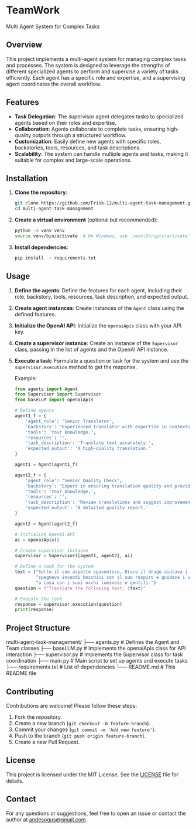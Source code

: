 # TeamWork
Multi Agent System for Complex Tasks

## Overview
This project implements a multi-agent system for managing complex tasks and processes. The system is designed to leverage the strengths of different specialized agents to perform and supervise a variety of tasks efficiently. Each agent has a specific role and expertise, and a supervising agent coordinates the overall workflow.

## Features
- **Task Delegation**: The supervisor agent delegates tasks to specialized agents based on their roles and expertise.
- **Collaboration**: Agents collaborate to complete tasks, ensuring high-quality outputs through a structured workflow.
- **Customization**: Easily define new agents with specific roles, backstories, tools, resources, and task descriptions.
- **Scalability**: The system can handle multiple agents and tasks, making it suitable for complex and large-scale operations.

## Installation
1. **Clone the repository**:
    ```sh
    git clone https://github.com/Frisk-12/multi-agent-task-management.git
    cd multi-agent-task-management
    ```

2. **Create a virtual environment** (optional but recommended):
    ```sh
    python -m venv venv
    source venv/bin/activate  # On Windows, use `venv\Scripts\activate`
    ```

3. **Install dependencies**:
    ```sh
    pip install -r requirements.txt
    ```

## Usage
1. **Define the agents**:
    Define the features for each agent, including their role, backstory, tools, resources, task description, and expected output.

2. **Create agent instances**:
    Create instances of the `Agent` class using the defined features.

3. **Initialize the OpenAI API**:
    Initialize the `openaiApis` class with your API key.

4. **Create a supervisor instance**:
    Create an instance of the `Supervisor` class, passing in the list of agents and the OpenAI API instance.

5. **Execute a task**:
    Formulate a question or task for the system and use the `supervisor.execution` method to get the response.

    Example:
    ```python
    from agents import Agent
    from Supervisor import Supervisor
    from baseLLM import openaiApis

    # Define agents
    agent1_f = {
        'agent_role': 'Senior Translator',
        'backstory': "Experienced translator with expertise in contextual accuracy.",
        'tools': 'Your knowledge.',
        'resources': '',
        'task_description': 'Translate text accurately.',
        'expected_output': 'A high-quality translation.'
    }

    agent1 = Agent(agent1_f)

    agent2_f = {
        'agent_role': 'Senior Quality Check',
        'backstory': "Expert in ensuring translation quality and providing improvement suggestions.",
        'tools': 'Your knowledge.',
        'resources': '',
        'task_description': 'Review translations and suggest improvements.',
        'expected_output': 'A detailed quality report.'
    }

    agent2 = Agent(agent2_f)

    # Initialize OpenAI API
    ai = openaiApis()

    # Create supervisor instance
    supervisor = Supervisor([agent1, agent2], ai)

    # Define a task for the system
    text = ("Sotto il suo aspetto spaventoso, Draco il drago aiutava i villaggi, "
            "spegneva incendi boschivi con il suo respiro e guidava i viaggiatori smarriti "
            "a casa con i suoi occhi luminosi e gentili.")
    question = f"Translate the following text: {text}"

    # Execute the task
    response = supervisor.execution(question)
    print(response)
    ```

## Project Structure

multi-agent-task-management/
├── agents.py # Defines the Agent and Team classes
├── baseLLM.py # Implements the openaiApis class for API interaction
├── supervisor.py # Implements the Supervisor class for task coordination
├── main.py # Main script to set up agents and execute tasks
├── requirements.txt # List of dependencies
└── README.md # This README file



## Contributing
Contributions are welcome! Please follow these steps:
1. Fork the repository.
2. Create a new branch (`git checkout -b feature-branch`).
3. Commit your changes (`git commit -m 'Add new feature'`).
4. Push to the branch (`git push origin feature-branch`).
5. Create a new Pull Request.

## License
This project is licensed under the MIT License. See the [LICENSE](LICENSE) file for details.

## Contact
For any questions or suggestions, feel free to open an issue or contact the author at andesogus@gmail.com.



